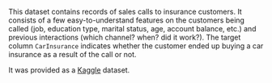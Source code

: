 This dataset contains records of sales calls to insurance customers.
It consists of a few easy-to-understand features on the customers being called (job, education type, marital status, age, account balance, etc.) and previous interactions (which channel? when? did it work?). The target column `CarInsurance` indicates whether the customer ended up buying a car insurance as a result of the call or not.

It was provided as a [Kaggle](https://www.kaggle.com/kondla/carinsurance) dataset.
